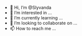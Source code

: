 - 👋 Hi, I’m @Slyvanda
- 👀 I’m interested in ...
- 🌱 I’m currently learning ...
- 💞️ I’m looking to collaborate on ...
- 📫 How to reach me ...

<!---
Slyvanda/Slyvanda is a ✨ special ✨ repository because its `README.md` (this file) appears on your GitHub profile.
You can click the Preview link to take a look at your changes.
--->
